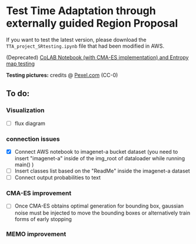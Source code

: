 # Test Time Adaptation through externally guided Region Proposal


If you want to test the latest version, please download the `TTA_project_SRtesting.ipynb` file that had been modified in AWS.

(Deprecated) [CoLAB Notebook (with CMA-ES implementation) and Entropy map testing](https://colab.research.google.com/drive/1jK08Hx10QWX3SFNeiSVORKEqDppa6hvy#scrollTo=DDSzKgRUFsKG)

**Testing pictures:** credits @ [Pexel.com](https://www.pexels.com/it-it/) (CC-0)

## To do:
### Visualization
- [ ] flux diagram

### connection issues
- [x] Connect AWS notebook to imagenet-a bucket dataset (you need to insert "imagenet-a" inside of the img_root of dataloader while running main() )
- [ ] Insert classes list based on the "ReadMe" inside the imagenet-a dataset
- [ ] Connect output probabilities to text

### CMA-ES improvement
- [ ] Once CMA-ES obtains optimal generation for bounding box, gaussian noise must be injected to move the bounding boxes or alternatively train forms of early stopping

### MEMO improvement


